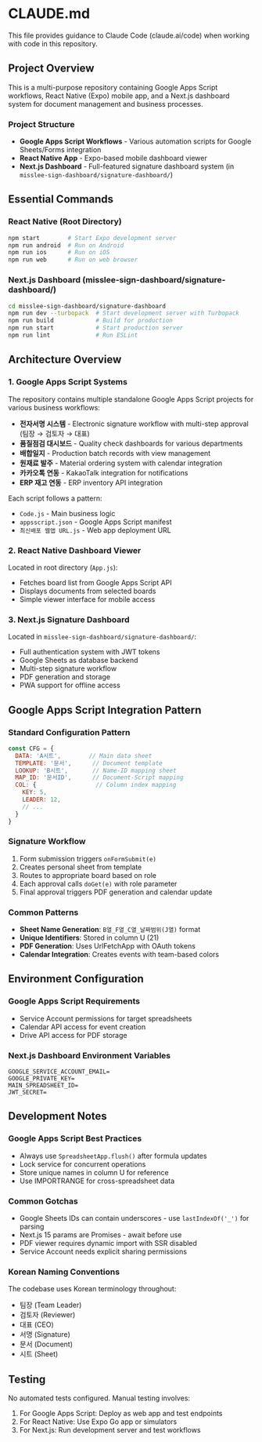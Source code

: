 # CLAUDE.md

This file provides guidance to Claude Code (claude.ai/code) when working with code in this repository.

## Project Overview

This is a multi-purpose repository containing Google Apps Script workflows, React Native (Expo) mobile app, and a Next.js dashboard system for document management and business processes.

### Project Structure

- **Google Apps Script Workflows** - Various automation scripts for Google Sheets/Forms integration
- **React Native App** - Expo-based mobile dashboard viewer  
- **Next.js Dashboard** - Full-featured signature dashboard system (in `misslee-sign-dashboard/signature-dashboard/`)

## Essential Commands

### React Native (Root Directory)
```bash
npm start        # Start Expo development server
npm run android  # Run on Android
npm run ios      # Run on iOS
npm run web      # Run on web browser
```

### Next.js Dashboard (misslee-sign-dashboard/signature-dashboard/)
```bash
cd misslee-sign-dashboard/signature-dashboard
npm run dev --turbopack  # Start development server with Turbopack
npm run build            # Build for production
npm run start            # Start production server
npm run lint             # Run ESLint
```

## Architecture Overview

### 1. Google Apps Script Systems

The repository contains multiple standalone Google Apps Script projects for various business workflows:

- **전자서명 시스템** - Electronic signature workflow with multi-step approval (팀장 → 검토자 → 대표)
- **품질점검 대시보드** - Quality check dashboards for various departments
- **배합일지** - Production batch records with view management
- **원재료 발주** - Material ordering system with calendar integration
- **카카오톡 연동** - KakaoTalk integration for notifications
- **ERP 재고 연동** - ERP inventory API integration

Each script follows a pattern:
- `Code.js` - Main business logic
- `appsscript.json` - Google Apps Script manifest
- `최신배포 웹앱 URL.js` - Web app deployment URL

### 2. React Native Dashboard Viewer

Located in root directory (`App.js`):
- Fetches board list from Google Apps Script API
- Displays documents from selected boards
- Simple viewer interface for mobile access

### 3. Next.js Signature Dashboard

Located in `misslee-sign-dashboard/signature-dashboard/`:
- Full authentication system with JWT tokens
- Google Sheets as database backend
- Multi-step signature workflow
- PDF generation and storage
- PWA support for offline access

## Google Apps Script Integration Pattern

### Standard Configuration Pattern
```javascript
const CFG = {
  DATA: 'A시트',        // Main data sheet
  TEMPLATE: '문서',      // Document template
  LOOKUP: 'B시트',       // Name-ID mapping sheet
  MAP_ID: '문서ID',      // Document-Script mapping
  COL: {                 // Column index mapping
    KEY: 5,
    LEADER: 12,
    // ...
  }
}
```

### Signature Workflow
1. Form submission triggers `onFormSubmit(e)`
2. Creates personal sheet from template
3. Routes to appropriate board based on role
4. Each approval calls `doGet(e)` with role parameter
5. Final approval triggers PDF generation and calendar update

### Common Patterns
- **Sheet Name Generation**: `B열_F열_C열_날짜범위(J열)` format
- **Unique Identifiers**: Stored in column U (21)
- **PDF Generation**: Uses UrlFetchApp with OAuth tokens
- **Calendar Integration**: Creates events with team-based colors

## Environment Configuration

### Google Apps Script Requirements
- Service Account permissions for target spreadsheets
- Calendar API access for event creation
- Drive API access for PDF storage

### Next.js Dashboard Environment Variables
```
GOOGLE_SERVICE_ACCOUNT_EMAIL=
GOOGLE_PRIVATE_KEY=
MAIN_SPREADSHEET_ID=
JWT_SECRET=
```

## Development Notes

### Google Apps Script Best Practices
- Always use `SpreadsheetApp.flush()` after formula updates
- Lock service for concurrent operations
- Store unique names in column U for reference
- Use IMPORTRANGE for cross-spreadsheet data

### Common Gotchas
- Google Sheets IDs can contain underscores - use `lastIndexOf('_')` for parsing
- Next.js 15 params are Promises - await before use
- PDF viewer requires dynamic import with SSR disabled
- Service Account needs explicit sharing permissions

### Korean Naming Conventions
The codebase uses Korean terminology throughout:
- 팀장 (Team Leader)
- 검토자 (Reviewer)  
- 대표 (CEO)
- 서명 (Signature)
- 문서 (Document)
- 시트 (Sheet)

## Testing

No automated tests configured. Manual testing involves:
1. For Google Apps Script: Deploy as web app and test endpoints
2. For React Native: Use Expo Go app or simulators
3. For Next.js: Run development server and test workflows